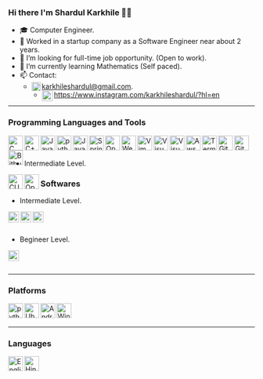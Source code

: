 
### Hi there I'm Shardul Karkhile 👋🏼
  
- 🎓 Computer Engineer.
- 🔭 Worked in a startup company as a Software Engineer near about 2 years.
- 🌱 I’m looking for full-time job opportunity. (Open to work).
- 🔭 I’m currently learning Mathematics (Self paced).
- 📫 Contact:
  - <img align="left" alt="C" height="18px" src="https://api.iconify.design/logos:google-gmail.svg"/> karkhileshardul@gmail.com.
  - <img align="left" alt="C" height="22px" src="https://api.iconify.design/bi:instagram.svg"/>https://www.instagram.com/karkhileshardul/?hl=en

---

### Programming Languages and Tools

<img align="left" alt="C" height="30px" src="https://api.iconify.design/logos:c.svg" />
<img align="left" alt="C++" height="30px" src="https://api.iconify.design/logos:c-plusplus.svg" />
<img align="left" alt="Java" height="30px" src="https://api.iconify.design/logos:java.svg" />
<img align="left" alt="python" height="30px" src="https://api.iconify.design/logos:python.svg" />
<img align="left" alt="JavaScript" height="30px" src="https://api.iconify.design/logos:javascript.svg" />
<img align="left" alt="SpringToolSuite" height="30px" src="https://api.iconify.design/bx:bxl-spring-boot.svg" />
<img align="left" alt="OpenGL" height="30px" src="https://api.iconify.design/logos:opengl.svg" />
<img align="left" alt="WebGL" height="30px" src="https://api.iconify.design/simple-icons:webgl.svg" />
<img align="left" alt="Vim" height="30px" src="https://api.iconify.design/logos:vim.svg" />
<img align="left" alt="VisualStudio" height="30px" src="https://api.iconify.design/logos:visual-studio-code.svg" />
<img align="left" alt="VisualStudio" height="30px" src="https://api.iconify.design/logos:visual-studio.svg" />
<img align="left" alt="Aws" height="30px" src="https://api.iconify.design/logos:aws.svg" />
<img align="left" alt="Terminal" height="30px" src="https://api.iconify.design/logos:terminal.svg" />
<img align="left" alt="GitHub" height="30px" src="https://api.iconify.design/logos:github-icon.svg" />
<img align="left" alt="GitLab" height="30px" src="https://api.iconify.design/vscode-icons:file-type-bitbucketpipeline.svg" />
<img align="left" alt="Bitbucket" height="30px" src="https://api.iconify.design/logos:gitlab.svg" />

<br><br>

- Intermediate Level.
<img align="left" alt="CUDA" height="30px" src="https://api.iconify.design/vscode-icons:file-type-cuda.svg" />
<img align="left" alt="OpenCL" height="30px" src="https://api.iconify.design/vscode-icons:file-type-opencl.svg" />

### Softwares
- Intermediate Level.
<img align="left" alt="KdenLive" height="22px" src="https://api.iconify.design/simple-icons:kdenlive.svg" />
<img align="left" alt="Audacity" height="22px" src="https://api.iconify.design/simple-icons:audacity.svg" />
<img align="left" alt="PremierPro" height="22px" src="https://api.iconify.design/cib:adobe-premiere.svg" />
<br><br>

- Begineer Level.
<img align="left" alt="Blender" height="22px" src="https://api.iconify.design/logos:blender.svg" />
<br><br>

---

### Platforms

<img align="left" alt="python" height="30px" src="https://api.iconify.design/logos:debian.svg" />
<img align="left" alt="Ubuntu" height="30px" src="https://api.iconify.design/logos:ubuntu.svg" />
<img align="left" alt="Android" height="30px" src="https://api.iconify.design/logos:android.svg" />
<img align="left" alt="Windows" height="30px" src="https://api.iconify.design/logos:microsoft-windows.svg" />
<br><br>

---


### Languages
<img align="left" alt="English" height="30px" src="https://api.iconify.design/ri:english-input.svg" />
<img align="left" alt="Hindi and Marathi" height="30px" src="https://api.iconify.design/uil:letter-hindi-a.svg" />

<!--
**karkhileshardul/karkhileshardul** is a ✨ _special_ ✨ repository because its `README.md` (this file) appears on your GitHub profile.

Here are some ideas to get you started:

- 🔭 I’m currently working on ...
- 🌱 I’m currently learning ...
- 👯 I’m looking to collaborate on ...
- 🤔 I’m looking for help with ...
- 💬 Ask me about ...
- 📫 How to reach me: ...
- 😄 Pronouns: ...
- ⚡ Fun fact: ...
-->
